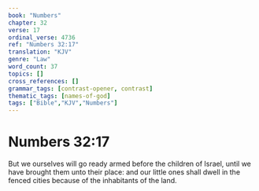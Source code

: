```yaml
---
book: "Numbers"
chapter: 32
verse: 17
ordinal_verse: 4736
ref: "Numbers 32:17"
translation: "KJV"
genre: "Law"
word_count: 37
topics: []
cross_references: []
grammar_tags: [contrast-opener, contrast]
thematic_tags: [names-of-god]
tags: ["Bible","KJV","Numbers"]
---
```


# Numbers 32:17

But we ourselves will go ready armed before the children of Israel, until we have brought them unto their place: and our little ones shall dwell in the fenced cities because of the inhabitants of the land.
